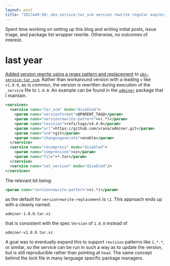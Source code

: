 ```yaml
---
layout: post
title: "2017w49-50: obs-service-tar_scm version rewrite regular expression"
---
```


Spent time working on setting up this blog and writing initial posts, issue triage, and package list wrapper rewrite. Otherwise, no outcomes of interest.

# last year

[Added version rewrite using a regex pattern and replacement](https://github.com/M0ses/obs-service-tar_scm/pull/1) to [`obs-service-tar_scm`](https://github.com/openSUSE/obs-service-tar_scm). Rather than workaround version with a leading `v` like `v1.0.0`, as is common, the version is rewritten during execution of the `_service` file to `1.0.0`. An example can be found in the [`adminer`](https://build.opensuse.org/package/show/server:php:applications/adminer) package that I maintain.

```xml
<services>
  <service name="tar_scm" mode="disabled">
    <param name="versionformat">@PARENT_TAG@</param>
    <param name="versionrewrite-pattern">v(.*)</param>
    <param name="revision">refs/tags/v4.4.0</param>
    <param name="url">https://github.com/vrana/adminer.git</param>
    <param name="scm">git</param>
    <param name="changesgenerate">enable</param>
  </service>
  <service name="recompress" mode="disabled">
    <param name="compression">xz</param>
    <param name="file">*.tar</param>
  </service>
  <service name="set_version" mode="disabled"/>
</services>
```

The relevant bit being:

```xml
<param name="versionrewrite-pattern">v(.*)</param>
```

as the default for `versionrewrite-replacement` is `\1`. This approach ends up with a cleanly named:

```
adminer-1.0.0.tar.xz
```

that is consistent with the spec `Version` of `1.0.0` instead of

```
adminer-v1.0.0.tar.xz
```

A goal was to eventually expand this to support `revision` patterns like `1.*.*`, or similar, so the service can be run in such a way as to update the version, but is still reproducible rather than pointing at `head`. The same concept behind the _lock_ file in many language specific package managers.
